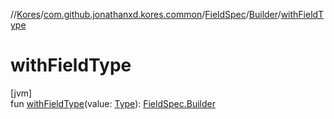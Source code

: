 //[Kores](../../../../index.md)/[com.github.jonathanxd.kores.common](../../index.md)/[FieldSpec](../index.md)/[Builder](index.md)/[withFieldType](with-field-type.md)

# withFieldType

[jvm]\
fun [withFieldType](with-field-type.md)(value: [Type](https://docs.oracle.com/javase/8/docs/api/java/lang/reflect/Type.html)): [FieldSpec.Builder](index.md)
